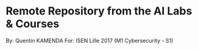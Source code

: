 # Remote Repository from the AI Labs & Courses

By: Quentin KAMENDA
For: ISEN Lille 2017 (M1 Cybersecurity - S1)
